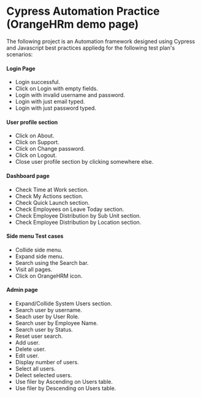 # Cypress Automation Practice (OrangeHRm demo page)

The following project is an Automation framework designed using Cypress and Javascript best practices appliedg for the following test plan's scenarios:

#### Login Page

- Login successful.
- Click on Login with empty fields.
- Login with invalid username and password.
- Login with just email typed.
- Login with just password typed.

#### User profile section

- Click on About.
- Click on Support.
- Click on Change password.
- Click on Logout.
- Close user profile section by clicking somewhere else.

#### Dashboard page

- Check Time at Work section.
- Check My Actions section.
- Check Quick Launch section.
- Check Employees on Leave Today section.
- Check Employee Distribution by Sub Unit section.
- Check Employee Distribution by Location section.

#### Side menu Test cases

- Collide side menu.
- Expand side menu.
- Search using the Search bar.
- Visit all pages.
- Click on OrangeHRM icon.

#### Admin page

- Expand/Collide System Users section.
- Search user by username.
- Seach user by User Role.
- Search user by Employee Name.
- Search user by Status.
- Reset user search.
- Add user.
- Delete user.
- Edit user.
- Display number of users.
- Select all users.
- Delect selected users.
- Use filer by Ascending on Users table.
- Use filer by Descending on Users table.
